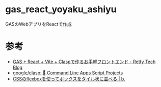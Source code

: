 # gas_react_yoyaku_ashiyu
GASのWebアプリをReactで作成

# 参考
- [GAS + React + Vite + Claspで作るお手軽フロントエンド - Retty Tech Blog](https://engineer.retty.me/entry/2022/12/22/150035)
- [google/clasp: 🔗 Command Line Apps Script Projects](https://github.com/google/clasp)
- [CSSのflexboxを使ってボックスをタイル状に並べる | b.](https://877.design/flexbox-layout/)
